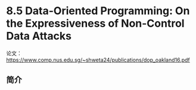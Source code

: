 # 8.5 Data-Oriented Programming: On the Expressiveness of Non-Control Data Attacks


论文：https://www.comp.nus.edu.sg/~shweta24/publications/dop_oakland16.pdf

## 简介
